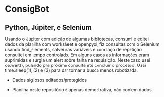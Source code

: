 # ConsigBot

## Python, Júpiter, e Selenium


Usando o Júpiter com adição de algumas bibliotecas, consumi e editei dados da planilha com worksheet e openpyxl, fiz consultas com o Selenium usando find_elements, salvei nas variáveis e com laço de repetição consultei  em tempo controlado. Em alguns casos as informações eram suprimidas e surgia um alert sobre falha na requisição. 
Neste caso usei os.wait(), pulando pra próxima consulta até concluir o processo. Usei time.sleep(1), (2) e (3) para dar tornar a busca menos robotizada.




- Dados sigilosos editados/protegidos

- Planilha neste repositório é apenas demostrativa, não contem dados. 

